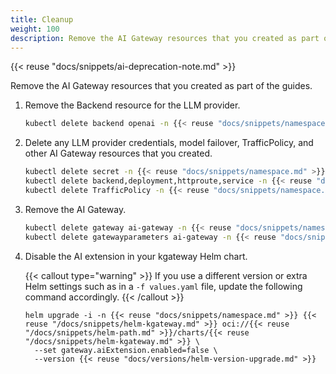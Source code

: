 ```yaml
---
title: Cleanup
weight: 100
description: Remove the AI Gateway resources that you created as part of the guides. 
---
```


{{< reuse "docs/snippets/ai-deprecation-note.md" >}}

Remove the AI Gateway resources that you created as part of the guides.

1. Remove the Backend resource for the LLM provider.

   ```sh
   kubectl delete backend openai -n {{< reuse "docs/snippets/namespace.md" >}}
   ```

1. Delete any LLM provider credentials, model failover, TrafficPolicy, and other AI Gateway resources that you created.

   ```sh
   kubectl delete secret -n {{< reuse "docs/snippets/namespace.md" >}} openai-secret
   kubectl delete backend,deployment,httproute,service -n {{< reuse "docs/snippets/namespace.md" >}} -l app=model-failover
   kubectl delete TrafficPolicy -n {{< reuse "docs/snippets/namespace.md" >}} -l app=ai-gateway
   ```

1. Remove the AI Gateway.

   ```sh
   kubectl delete gateway ai-gateway -n {{< reuse "docs/snippets/namespace.md" >}}
   kubectl delete gatewayparameters ai-gateway -n {{< reuse "docs/snippets/namespace.md" >}}
   ```

1. Disable the AI extension in your kgateway Helm chart.

   {{< callout type="warning" >}}
   If you use a different version or extra Helm settings such as in a `-f values.yaml` file, update the following command accordingly.
   {{< /callout >}}

   ```shell
   helm upgrade -i -n {{< reuse "docs/snippets/namespace.md" >}} {{< reuse "/docs/snippets/helm-kgateway.md" >}} oci://{{< reuse "/docs/snippets/helm-path.md" >}}/charts/{{< reuse "/docs/snippets/helm-kgateway.md" >}} \
     --set gateway.aiExtension.enabled=false \
     --version {{< reuse "docs/versions/helm-version-upgrade.md" >}}
   ```
 
